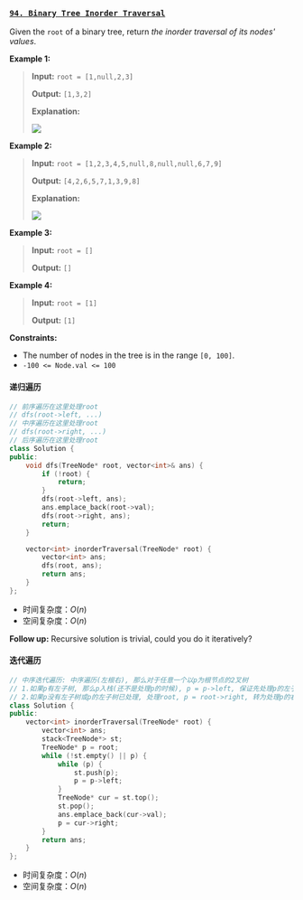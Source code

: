 ### **[`94. Binary Tree Inorder Traversal`](https://leetcode.cn/problems/binary-tree-inorder-traversal/description/)**

Given the `root` of a binary tree, return _the inorder traversal of its nodes' values_.

**Example 1:**
> **Input:** `root = [1,null,2,3]`
>
> **Output:** `[1,3,2]`
>
> **Explanation:**
>
> ![](https://assets.leetcode.com/uploads/2024/08/29/screenshot-2024-08-29-202743.png)
>

**Example 2:**
> **Input:** `root = [1,2,3,4,5,null,8,null,null,6,7,9]`
>
> **Output:** `[4,2,6,5,7,1,3,9,8]`
>
> **Explanation:**
>
> ![](https://assets.leetcode.com/uploads/2024/08/29/tree_2.png)
>

**Example 3:**
> **Input:** `root = []`
>
> **Output:** `[]`
>

**Example 4:**
> **Input:** `root = [1]`
>
> **Output:** `[1]`
> 

**Constraints:**
-   The number of nodes in the tree is in the range `[0, 100]`.
-   `-100 <= Node.val <= 100`

#### 递归遍历
```cpp
// 前序遍历在这里处理root
// dfs(root->left, ...)
// 中序遍历在这里处理root
// dfs(root->right, ...)
// 后序遍历在这里处理root
class Solution {
public:
    void dfs(TreeNode* root, vector<int>& ans) {
        if (!root) {
            return;
        }
        dfs(root->left, ans);
        ans.emplace_back(root->val);
        dfs(root->right, ans);
        return;
    }

    vector<int> inorderTraversal(TreeNode* root) {
        vector<int> ans;
        dfs(root, ans);
        return ans;    
    }
};
```
* 时间复杂度：$O(n)$
* 空间复杂度：$O(n)$

**Follow up:** Recursive solution is trivial, could you do it iteratively?

#### 迭代遍历
```cpp
// 中序迭代遍历: 中序遍历(左根右), 那么对于任意一个以p为根节点的2叉树
// 1.如果p有左子树, 那么p入栈(还不是处理p的时候), p = p->left, 保证先处理p的左子树
// 2.如果p没有左子树或p的左子树已处理, 处理root, p = root->right, 转为处理p的右子树
class Solution {
public:
    vector<int> inorderTraversal(TreeNode* root) {
        vector<int> ans;
        stack<TreeNode*> st;
        TreeNode* p = root;
        while (!st.empty() || p) {
            while (p) {
                st.push(p);
                p = p->left;
            }
            TreeNode* cur = st.top();
            st.pop();
            ans.emplace_back(cur->val);
            p = cur->right;
        }
        return ans;    
    }
};
```
* 时间复杂度：$O(n)$
* 空间复杂度：$O(n)$
